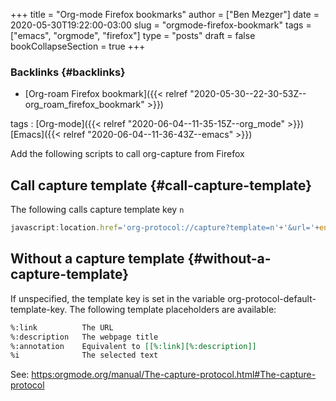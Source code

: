 +++
title = "Org-mode Firefox bookmarks"
author = ["Ben Mezger"]
date = 2020-05-30T19:22:00-03:00
slug = "orgmode-firefox-bookmark"
tags = ["emacs", "orgmode", "firefox"]
type = "posts"
draft = false
bookCollapseSection = true
+++

### Backlinks {#backlinks}

-   [Org-roam Firefox bookmark]({{< relref "2020-05-30--22-30-53Z--org_roam_firefox_bookmark" >}})

tags
: [Org-mode]({{< relref "2020-06-04--11-35-15Z--org_mode" >}}) [Emacs]({{< relref "2020-06-04--11-36-43Z--emacs" >}})

Add the following scripts to call org-capture from Firefox


## Call capture template {#call-capture-template}

The following calls capture template key `n`

```js
javascript:location.href='org-protocol://capture?template=n'+'&url='+encodeURIComponent(window.location.href)+'&title='+encodeURIComponent(document.title)+'&body='+encodeURIComponent(window.getSelection());
```


## Without a capture template {#without-a-capture-template}

If unspecified, the template key is set in the variable
org-protocol-default-template-key. The following template placeholders are
available:

```org
%:link          The URL
%:description   The webpage title
%:annotation    Equivalent to [[%:link][%:description]]
%i              The selected text
```

See: <https:orgmode.org/manual/The-capture-protocol.html#The-capture-protocol>
